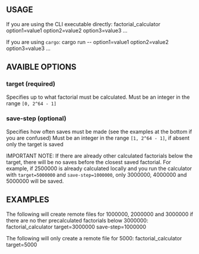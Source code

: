 
## USAGE

If you are using the CLI executable directly:
    factorial_calculator option1=value1 option2=value2 option3=value3 ...

If you are using `cargo`:
    cargo run -- option1=value1 option2=value2 option3=value3 ...

## AVAIBLE OPTIONS

### target (required)
Specifies up to what factorial must be calculated.
Must be an integer in the range `[0, 2^64 - 1]`

### save-step (optional)
Specifies how often saves must be made (see the examples at the bottom if you are confused)
Must be an integer in the range `[1, 2^64 - 1]`, if absent only the target is saved

IMPORTANT NOTE:
If there are already other calculated factorials below the target, there will be no saves before the closest saved factorial.
For example, if 2500000 is already calculated locally and you run the calculator with ```target=5000000``` and ```save-step=1000000```,
only 3000000, 4000000 and 5000000 will be saved.

## EXAMPLES

The following will create remote files for 1000000, 2000000 and 3000000 if there are no ther precalculated factorials below 3000000:
    factorial_calculator target=3000000 save-step=1000000

The following will only create a remote file for 5000:
    factorial_calculator target=5000
